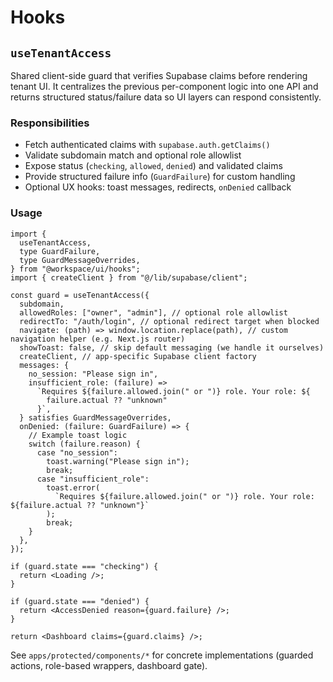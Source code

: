 # Hooks

## `useTenantAccess`

Shared client-side guard that verifies Supabase claims before rendering tenant UI.
It centralizes the previous per-component logic into one API and returns structured
status/failure data so UI layers can respond consistently.

### Responsibilities

- Fetch authenticated claims with `supabase.auth.getClaims()`
- Validate subdomain match and optional role allowlist
- Expose status (`checking`, `allowed`, `denied`) and validated claims
- Provide structured failure info (`GuardFailure`) for custom handling
- Optional UX hooks: toast messages, redirects, `onDenied` callback

### Usage

```tsx
import {
  useTenantAccess,
  type GuardFailure,
  type GuardMessageOverrides,
} from "@workspace/ui/hooks";
import { createClient } from "@/lib/supabase/client";

const guard = useTenantAccess({
  subdomain,
  allowedRoles: ["owner", "admin"], // optional role allowlist
  redirectTo: "/auth/login", // optional redirect target when blocked
  navigate: (path) => window.location.replace(path), // custom navigation helper (e.g. Next.js router)
  showToast: false, // skip default messaging (we handle it ourselves)
  createClient, // app-specific Supabase client factory
  messages: {
    no_session: "Please sign in",
    insufficient_role: (failure) =>
      `Requires ${failure.allowed.join(" or ")} role. Your role: ${
        failure.actual ?? "unknown"
      }`,
  } satisfies GuardMessageOverrides,
  onDenied: (failure: GuardFailure) => {
    // Example toast logic
    switch (failure.reason) {
      case "no_session":
        toast.warning("Please sign in");
        break;
      case "insufficient_role":
        toast.error(
          `Requires ${failure.allowed.join(" or ")} role. Your role: ${failure.actual ?? "unknown"}`
        );
        break;
    }
  },
});

if (guard.state === "checking") {
  return <Loading />;
}

if (guard.state === "denied") {
  return <AccessDenied reason={guard.failure} />;
}

return <Dashboard claims={guard.claims} />;
```

See `apps/protected/components/*` for concrete implementations (guarded actions, role-based wrappers, dashboard gate).
